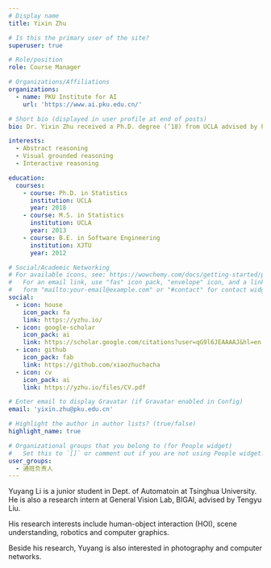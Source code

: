 ```yaml
---
# Display name
title: Yixin Zhu

# Is this the primary user of the site?
superuser: true

# Role/position
role: Course Manager

# Organizations/Affiliations
organizations:
  - name: PKU Institute for AI
    url: 'https://www.ai.pku.edu.cn/'

# Short bio (displayed in user profile at end of posts)
bio: Dr. Yixin Zhu received a Ph.D. degree (‘18) from UCLA advised by Prof. Song-Chun Zhu. His research builds interactive AI by integrating high-level common sense (functionality, affordance, physics, causality, intent) with raw sensory inputs (pixels and haptic signals) to enable richer representation and cognitive reasoning on objects, scenes, shapes, numbers, and agents. Dr. Zhu directs the PKU CoRe (Cognitive Reasoning) lab, working on abstract reasoning, visually grounded reasoning, and interactive reasoning.

interests:
  - Abstract reasoning
  - Visual grounded reasoning
  - Interactive reasoning

education:
  courses:
    - course: Ph.D. in Statistics
      institution: UCLA
      year: 2018
    - course: M.S. in Statistics
      institution: UCLA
      year: 2013
    - course: B.E. in Software Engineering
      institution: XJTU
      year: 2012

# Social/Academic Networking
# For available icons, see: https://wowchemy.com/docs/getting-started/page-builder/#icons
#   For an email link, use "fas" icon pack, "envelope" icon, and a link in the
#   form "mailto:your-email@example.com" or "#contact" for contact widget.
social:
  - icon: house
    icon_pack: fa
    link: https://yzhu.io/
  - icon: google-scholar
    icon_pack: ai
    link: https://scholar.google.com/citations?user=qG9l6JEAAAAJ&hl=en
  - icon: github
    icon_pack: fab
    link: https://github.com/xiaozhuchacha
  - icon: cv
    icon_pack: ai
    link: https://yzhu.io/files/CV.pdf

# Enter email to display Gravatar (if Gravatar enabled in Config)
email: 'yixin.zhu@pku.edu.cn'

# Highlight the author in author lists? (true/false)
highlight_name: true

# Organizational groups that you belong to (for People widget)
#   Set this to `[]` or comment out if you are not using People widget.
user_groups:
  - 通班负责人
---
```


Yuyang Li is a junior student in Dept. of Automatoin at Tsinghua University. He is also a research intern at General Vision Lab, BIGAI, advised by Tengyu Liu.

His research interests include human-object interaction (HOI), scene understanding, robotics and computer graphics.

Beside his research, Yuyang is also interested in photography and computer networks.